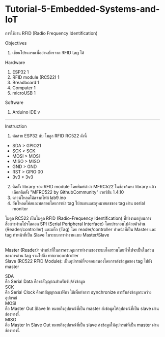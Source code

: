 # Tutorial-5-Embedded-Systems-and-IoT
การใช้งาน RFID (Radio Frequency Identification)


Objectives
1. เขียนโปรแกรมเพื่ออ่านบัตรจาก RFID tag ได้

Hardware
1.	ESP32                 1	        
2.	RFID module (RC522)		1
3.	Breadboard            1
4.	Computer	            1
5.	microUSB	            1 

Software
1. Arduino IDE v
--------------------
Instruction

1. ต่อสาย ESP32 กับ โมดูล RFID RC522 ดังนี้
  - SDA > GPIO21
  - SCK > SCK
  - MOSI > MOSI
  - MISO > MISO
  - GND > GND
  - RST > GPIO 00
  - 3v3 > 3v3
2. ติดตั้ง library ของ RFID module โดยพิมพ์คำว่า MFRC522 ในช่องค้นหา library แล้วเลือกติดตั้ง "MFRC522 by GithubCommunity" เวอร์ชัน 1.4.10
3. ดาวน์โหลดโค้ดจากไฟล์ lab9.ino
4. อัพโหลดโค้ดและทดสอบโดยการนำ tag ไปสแกนและดูหมายเลขของ tag ผ่าน serial monitor


โมดูล RC522 เป็นโมดูล RFID (Radio-Frequency Identification) ที่ทำงานอยู่บนการสื่อสารผ่านโปรโตคอล SPI (Serial Peripheral Interface) โดยประกอบไปด้วยตัวอ่าน (Reader/controller) และแท็ก (Tag) โดย reader/controller ทำหน้าที่เป็น Master และ tag ทำหน้าที่เป็น Slave ในระบบการทำงานแบบ Master/Slave<br> <br>

Master (Reader): ทำหน้าที่ในการควบคุมการทำงานของระบบโดยรวมโดยทั่วไปจะเป็นในส่วนของการอ่าน tag รวมไปถึง microcontroller<br>
Slave (RC522 RFID Module): เป็นอุปกรณ์ที่จะตอบสนองโดยการส่งข้อมูลของ tag ไปยัง master<br>

SDA <br>
คือ Serial Data คือขาสัญญาณสำหรับรับ/ส่งข้อมูล <br>
SCK <br>
คือ Serial Clock คือขาสัญญาณนาฬิกา ใช้เพื่อทำการ synchronize การรับส่งข้อมูลระหว่างอุปกรณ์ <br>
MOSI <br>
คือ Master Out Slave In หมายถึงอุปกรณ์ที่เป็น master ส่งข้อมูลให้อุปกรณ์ที่เป็น slave ผ่านช่องทางนี้ <br>
MISO <br>
คือ Master In Slave Out หมายถึงอุปกรณ์ที่เป็น slave ส่งข้อมูลให้อุปกรณ์ที่เป็น master ผ่านช่องทางนี้ <br>
